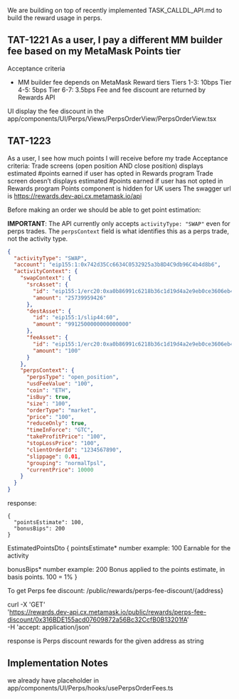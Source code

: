 We are building on top of recently implemented TASK_CALLDL_API.md to build the reward usage in perps.

## TAT-1221 As a user, I pay a different MM builder fee based on my MetaMask Points tier

Acceptance criteria

- MM builder fee depends on MetaMask Reward tiers
  Tiers 1-3: 10bps
  Tier 4-5: 5bps
  Tier 6-7: 3.5bps
  Fee and fee discount are returned by Rewards API

UI display the fee discount in the app/components/UI/Perps/Views/PerpsOrderView/PerpsOrderView.tsx

## TAT-1223

As a user, I see how much points I will receive before my trade
Acceptance criteria:
Trade screens (open position AND close position) displays estimated #points earned if user has opted in Rewards program
Trade screen doesn’t displays estimated #points earned if user has not opted in Rewards program
Points component is hidden for UK users
The swagger url is https://rewards.dev-api.cx.metamask.io/api

Before making an order we should be able to get point estimation:

**IMPORTANT**: The API currently only accepts `activityType: "SWAP"` even for perps trades.
The `perpsContext` field is what identifies this as a perps trade, not the activity type.

```json
{
  "activityType": "SWAP",
  "account": "eip155:1:0x742d35Cc6634C0532925a3b8D4C9db96C4b4d8b6",
  "activityContext": {
    "swapContext": {
      "srcAsset": {
        "id": "eip155:1/erc20:0xa0b86991c6218b36c1d19d4a2e9eb0ce3606eb48",
        "amount": "25739959426"
      },
      "destAsset": {
        "id": "eip155:1/slip44:60",
        "amount": "9912500000000000000"
      },
      "feeAsset": {
        "id": "eip155:1/erc20:0xa0b86991c6218b36c1d19d4a2e9eb0ce3606eb48",
        "amount": "100"
      }
    },
    "perpsContext": {
      "perpsType": "open_position",
      "usdFeeValue": "100",
      "coin": "ETH",
      "isBuy": true,
      "size": "100",
      "orderType": "market",
      "price": "100",
      "reduceOnly": true,
      "timeInForce": "GTC",
      "takeProfitPrice": "100",
      "stopLossPrice": "100",
      "clientOrderId": "1234567890",
      "slippage": 0.01,
      "grouping": "normalTpsl",
      "currentPrice": 10000
    }
  }
}
```

response:

```
{
  "pointsEstimate": 100,
  "bonusBips": 200
}
```

EstimatedPointsDto
{
pointsEstimate\* number
example: 100
Earnable for the activity

bonusBips\* number
example: 200
Bonus applied to the points estimate, in basis points. 100 = 1%
}

To get Perps fee discount:
/public/rewards/perps-fee-discount/{address}

curl -X 'GET' \
 'https://rewards.dev-api.cx.metamask.io/public/rewards/perps-fee-discount/0x316BDE155acd07609872a56Bc32CcfB0B13201fA' \
 -H 'accept: application/json'

response is Perps discount rewards for the given address as string

## Implementation Notes

we already have placeholder in app/components/UI/Perps/hooks/usePerpsOrderFees.ts
